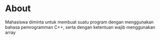 # About
Mahasiswa diminta untuk membuat suatu program dengan menggunakan bahasa pemrogramman C++, serta dengan ketentuan wajib menggunakan array
